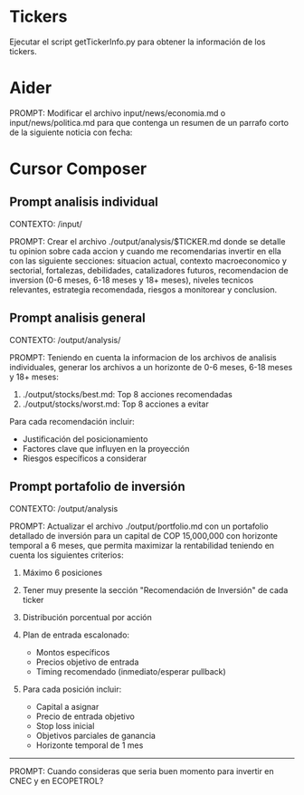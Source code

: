 # Tickers

Ejecutar el script getTickerInfo.py para obtener la información de los tickers.

# Aider

PROMPT: Modificar el archivo input/news/economia.md o input/news/politica.md para que contenga un resumen de un parrafo corto de la siguiente noticia con fecha:

# Cursor Composer

## Prompt analisis individual

CONTEXTO: /input/

PROMPT: Crear el archivo ./output/analysis/$TICKER.md donde se detalle tu opinion sobre cada accion y cuando me recomendarias invertir en ella con las siguiente secciones: situacion actual, contexto macroeconomico y sectorial, fortalezas, debilidades, catalizadores futuros, recomendacion de inversion (0-6 meses, 6-18 meses y 18+ meses), niveles tecnicos relevantes, estrategia recomendada, riesgos a monitorear y conclusion.

## Prompt analisis general

CONTEXTO: /output/analysis/

PROMPT: Teniendo en cuenta la informacion de los archivos de analisis individuales, generar los archivos a un horizonte de 0-6 meses, 6-18 meses y 18+ meses:

1. ./output/stocks/best.md: Top 8 acciones recomendadas
2. ./output/stocks/worst.md: Top 8 acciones a evitar

Para cada recomendación incluir:

- Justificación del posicionamiento
- Factores clave que influyen en la proyección
- Riesgos específicos a considerar

## Prompt portafolio de inversión

CONTEXTO: /output/analysis

PROMPT: Actualizar el archivo ./output/portfolio.md con un portafolio detallado de inversión para un capital de COP 15,000,000 con horizonte temporal a 6 meses, que permita maximizar la rentabilidad teniendo en cuenta los siguientes criterios:

1. Máximo 6 posiciones
2. Tener muy presente la sección "Recomendación de Inversión" de cada ticker
3. Distribución porcentual por acción
4. Plan de entrada escalonado:

   - Montos específicos
   - Precios objetivo de entrada
   - Timing recomendado (inmediato/esperar pullback)

5. Para cada posición incluir:

   - Capital a asignar
   - Precio de entrada objetivo
   - Stop loss inicial
   - Objetivos parciales de ganancia
   - Horizonte temporal de 1 mes

---

PROMPT: Cuando consideras que seria buen momento para invertir en CNEC y en ECOPETROL?

